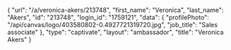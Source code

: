 {
    "url": "\/a\/veronica-akers\/213748",
    "first_name": "Veronica",
    "last_name": "Akers",
    "id": "213748",
    "login_id": "1759121",
    "data": {
        "profilePhoto": "\/api\/canvas\/logo\/403580802-0.4927721319720.jpg",
        "job_title": "Sales associate"
    },
    "type": "captivate",
    "layout": "ambassador",
    "title": "Veronica Akers"
}